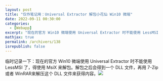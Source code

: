 ```yaml
---
layout: post
title: "仅作笔记用：Universal Extractor 解包小花仙 Win10 微端"
date: 2022-09-11 00:30:00
categories: 
  - [Webapp]
excerpt: "现在的官方 Win10 微端使用 Universal Extractor 时不能使用 LessMSI 了，得使用 MsiX 来解包。解包之后会得到一个 DLL 文件，再用 7-Zip 或者 WinRAR来解压这个 DLL 文件来获得内容。"
mathjax: true
permalink: /archivers/138
isrepublish: false
---
```


临时记录一下：现在的官方 Win10 微端使用 Universal Extractor 时不能使用 LessMSI 了，得使用 MsiX 来解包。解包之后会得到一个 DLL 文件，再用 7-Zip 或者 WinRAR来解压这个 DLL 文件来获得内容。![](https://img-blog.csdnimg.cn/c69e675b0a7b41ebb38624ae9ccb34e0.png)
